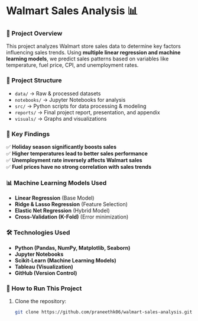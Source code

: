 # Walmart Sales Analysis 📊

### 🛒 Project Overview
This project analyzes Walmart store sales data to determine key factors influencing sales trends. Using **multiple linear regression and machine learning models**, we predict sales patterns based on variables like temperature, fuel price, CPI, and unemployment rates.

### 📁 Project Structure
- `data/` → Raw & processed datasets
- `notebooks/` → Jupyter Notebooks for analysis
- `src/` → Python scripts for data processing & modeling
- `reports/` → Final project report, presentation, and appendix
- `visuals/` → Graphs and visualizations

### 🚀 Key Findings
✅ **Holiday season significantly boosts sales**  
✅ **Higher temperatures lead to better sales performance**  
✅ **Unemployment rate inversely affects Walmart sales**  
✅ **Fuel prices have no strong correlation with sales trends**  

### 📊 Machine Learning Models Used
- **Linear Regression** (Base Model)
- **Ridge & Lasso Regression** (Feature Selection)
- **Elastic Net Regression** (Hybrid Model)
- **Cross-Validation (K-Fold)** (Error minimization)

### 🛠️ Technologies Used
- **Python (Pandas, NumPy, Matplotlib, Seaborn)**
- **Jupyter Notebooks**
- **Scikit-Learn (Machine Learning Models)**
- **Tableau (Visualization)**
- **GitHub (Version Control)**

### 📜 How to Run This Project
1. Clone the repository:
   ```sh
   git clone https://github.com/praneethk06/walmart-sales-analysis.git
